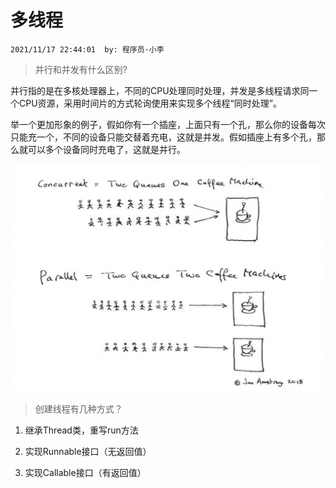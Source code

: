 # 多线程
`2021/11/17 22:44:01  by: 程序员·小李`

> 并行和并发有什么区别?

并行指的是在多核处理器上，不同的CPU处理同时处理，并发是多线程请求同一个CPU资源，采用时间片的方式轮询使用来实现多个线程“同时处理”。

举一个更加形象的例子，假如你有一个插座，上面只有一个孔，那么你的设备每次只能充一个，不同的设备只能交替着充电，这就是并发。假如插座上有多个孔，那么就可以多个设备同时充电了，这就是并行。

![image](多线程/ec6a4b2e-d837-48d7-8849-2efe8a616e8e.png)

> 创建线程有几种方式？

1. 继承Thread类，重写run方法

2. 实现Runnable接口（无返回值）

3. 实现Callable接口（有返回值）





